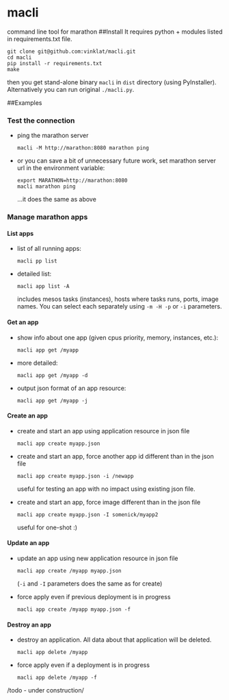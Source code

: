 # macli
command line tool for marathon
##Install
It requires python + modules listed in requirements.txt file.   

```
git clone git@github.com:vinklat/macli.git
cd macli
pip install -r requirements.txt
make
```
then you get stand-alone binary ```macli``` in ```dist``` directory (using PyInstaller). Alternatively you can run original ```./macli.py```.

##Examples
### Test the connection
* ping the marathon server

  ```
  macli -M http://marathon:8080 marathon ping
  ```

* or you can save a bit of unnecessary future work, set marathon server url in the environment variable:
  
  ```
  export MARATHON=http://marathon:8080
  macli marathon ping
  ```
  ...it does the same as above

### Manage marathon apps
#### List apps
* list of all running apps: 

  ```
  macli pp list
  ```
  
* detailed list:

  ```
  macli app list -A
  ``` 
  includes mesos tasks (instances), hosts where tasks runs, ports, image names. You can select each separately using ```-m -H -p``` or ```-i``` parameters.
  
#### Get an app
* show info about one app (given cpus priority, memory, instances, etc.):

  ```
  macli app get /myapp
  ```

* more detailed:

  ```
  macli app get /myapp -d
  ```
  
* output json format of an app resource:

  ```
  macli app get /myapp -j
  ```

#### Create an app

* create and start an app using application resource in json file

  ```
  macli app create myapp.json
  ```

* create and start an app, force another app id different than in the json file

  ```
  macli app create myapp.json -i /newapp
  ```
  
  useful for testing an app with no impact using existing json file.

* create and start an app, force image different than in the json file 

  ```
  macli app create myapp.json -I somenick/myapp2
  ```
  
  useful for one-shot :)
  

#### Update an app

* update an app using new application resource in json file

  ```
  macli app create /myapp myapp.json
  ```
  
  (```-i``` and ```-I``` parameters does the same as for create)
  
* force apply even if previous deployment is in progress

  ```
  macli app create /myapp myapp.json -f
  ```

#### Destroy an app

* destroy an application. All data about that application will be deleted.

  ```
  macli app delete /myapp
  ```
* force apply even if a deployment is in progress

  ```
  macli app delete /myapp -f
  ``` 

/todo - under construction/
